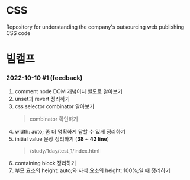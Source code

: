 # CSS
Repository for understanding the company's outsourcing web publishing CSS code

# 빔캠프
### 2022-10-10 #1 (feedback) 
1. comment node DOM 개념이니 별도로 알아보기
2. unset과 revert 정리하기
3. css selector combinator 알아보기    
    > combinator 확인하기
4. width: auto; 좀 더 명확하게 답할 수 있게 정리하기
5. initial value 문장 정리하기 (__38 ~ 42 line__)   
    > /study/1day/test_1/index.html 
6. containing block 정리하기
7. 부모 요소의 height: auto;와 자식 요소의 height: 100%;일 때 정리하기
